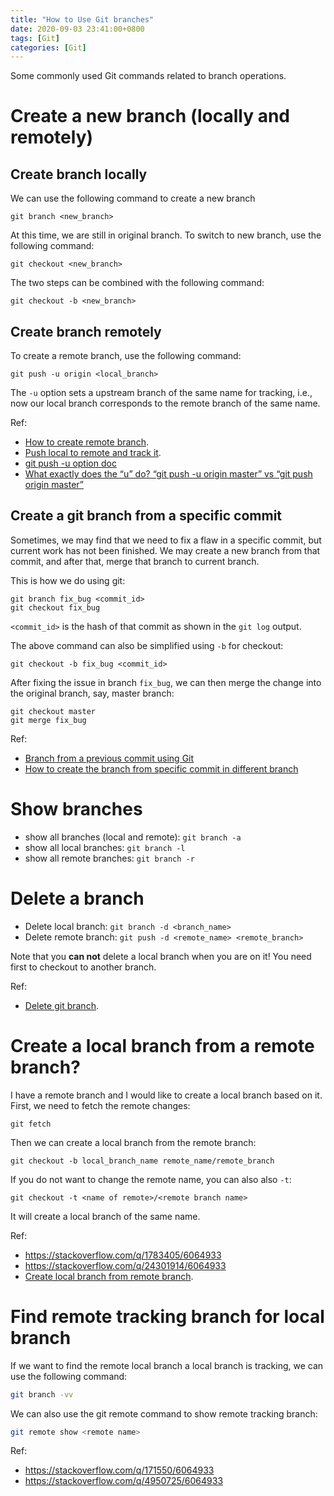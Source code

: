 ```yaml
---
title: "How to Use Git branches"
date: 2020-09-03 23:41:00+0800
tags: [Git]
categories: [Git]
---
```


Some commonly used Git commands related to branch operations.

<!--more-->

# Create a new branch (locally and remotely)

## Create branch locally

We can use the following command to create a new branch

```
git branch <new_branch>
```

At this time, we are still in original branch. To switch to new branch, use the
following command:

```
git checkout <new_branch>
```

The two steps can be combined with the following command:

```
git checkout -b <new_branch>
```

## Create branch remotely

To create a remote branch, use the following command:

```
git push -u origin <local_branch>
```

The `-u` option sets a upstream branch of the same name for tracking, i.e., now
our local branch corresponds to the remote branch of the same name.


Ref:

+ [How to create remote branch](https://stackoverflow.com/q/1519006/6064933).
+ [Push local to remote and track it](https://stackoverflow.com/a/6232535/6064933).
+ [git push -u option doc](https://git-scm.com/docs/git-push#Documentation/git-push.txt--u)
+ [What exactly does the “u” do? “git push -u origin master” vs “git push origin master”](https://stackoverflow.com/q/5697750/6064933)

## Create a git branch from a specific commit

Sometimes, we may find that we need to fix a flaw in a specific commit, but
current work has not been finished. We may create a new branch from that commit,
and after that, merge that branch to current branch.

This is how we do using git:

```
git branch fix_bug <commit_id>
git checkout fix_bug
```

`<commit_id>` is the hash of that commit as shown in the `git log` output.

The above command can also be simplified using `-b` for checkout:

```
git checkout -b fix_bug <commit_id>
```

After fixing the issue in branch `fix_bug`, we can then merge the change into
the original branch, say, master branch:

```
git checkout master
git merge fix_bug
```

Ref:

+ [Branch from a previous commit using Git](https://stackoverflow.com/q/2816715/6064933)
+ [How to create the branch from specific commit in different branch](https://stackoverflow.com/q/8483983/6064933)

# Show branches

+ show all branches (local and remote): `git branch -a`
+ show all local branches: `git branch -l`
+ show all remote branches: `git branch -r`

# Delete a branch

+ Delete local branch: `git branch -d <branch_name>`
+ Delete remote branch: `git push -d <remote_name> <remote_branch>`

Note that you **can not** delete a local branch when you are on it! You need
first to checkout to another branch.

Ref:

+ [Delete git branch](https://stackoverflow.com/q/2003505/6064933).

# Create a local branch from a remote branch?

I have a remote branch and I would like to create a local branch based on it.
First, we need to fetch the remote changes:

```
git fetch
```

Then we can create a local branch from the remote branch:

```
git checkout -b local_branch_name remote_name/remote_branch
```

If you do not want to change the remote name, you can also also `-t`:

```
git checkout -t <name of remote>/<remote branch name>
```

It will create a local branch of the same name.

Ref:

+ https://stackoverflow.com/q/1783405/6064933
+ https://stackoverflow.com/q/24301914/6064933
+ [Create local branch from remote branch](https://stackoverflow.com/a/48840672/6064933).

# Find remote tracking branch for local branch

If we want to find the remote local branch a local branch is tracking, we can use the following command:

```bash
git branch -vv
```

We can also use the git remote command to show remote tracking branch:

```bash
git remote show <remote name>
```

Ref:

+ https://stackoverflow.com/q/171550/6064933
+ https://stackoverflow.com/q/4950725/6064933

